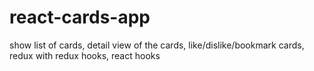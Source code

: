 # react-cards-app
show list of cards,
detail view of the cards,
like/dislike/bookmark cards, 
redux with redux hooks, react hooks
